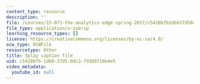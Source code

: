 ```yaml
---
content_type: resource
description: ''
file: /courses/15-071-the-analytics-edge-spring-2017/c5428bfb1db037d50dc3f9389710e4e5_6Rl8scykyEQ.srt
file_type: application/x-subrip
learning_resource_types: []
license: https://creativecommons.org/licenses/by-nc-sa/4.0/
ocw_type: OCWFile
resourcetype: Other
title: 3play caption file
uid: c5428bfb-1db0-37d5-0dc3-f9389710e4e5
video_metadata:
  youtube_id: null
---
```

